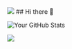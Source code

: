 <img src="https://capsule-render.vercel.app/api?type=waving&color=BDBDC8&height=150§ion=header" />
## Hi there 👋




<!--
**jayseo20/jayseo20** is a ✨ _special_ ✨ repository because its `README.md` (this file) appears on your GitHub profile.

Here are some ideas to get you started:

- 🔭 I’m currently working on ...
- 🌱 I’m currently learning ...
- 👯 I’m looking to collaborate on ...
- 🤔 I’m looking for help with ...
- 💬 Ask me about ...
- 📫 How to reach me: ...
- 😄 Pronouns: ...
- ⚡ Fun fact: ...
-->


![Your GitHub Stats](https://github-readme-stats.vercel.app/api?username=jayseo20&show_icons=true&theme=radical)


<img src="https://capsule-render.vercel.app/api?type=waving&color=BDBDC8&height=150§ion=footer" />
